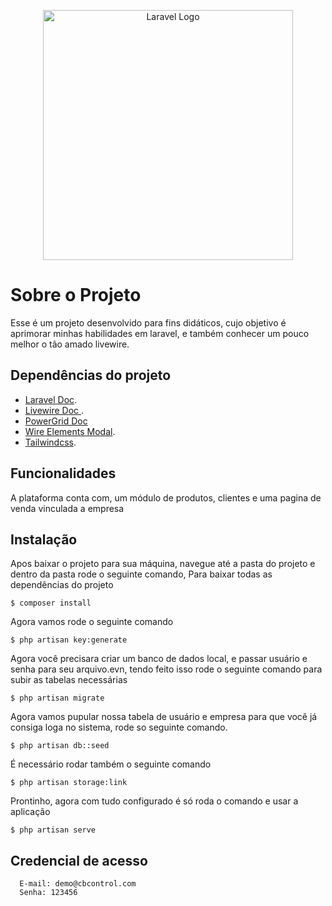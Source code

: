 <p align="center"><a href="https://laravel.com" target="_blank"><img src="https://raw.githubusercontent.com/laravel/art/master/logo-lockup/5%20SVG/2%20CMYK/1%20Full%20Color/laravel-logolockup-cmyk-red.svg" width="400" alt="Laravel Logo"></a></p>


# Sobre o Projeto

Esse é um projeto desenvolvido para fins didáticos, cujo objetivo é aprimorar minhas habilidades em laravel,
e também conhecer um pouco melhor o tão amado livewire.

## Dependências do projeto

- [Laravel Doc](https://laravel.com/docs/10.x).
- [Livewire Doc ](https://laravel-livewire.com/docs/2.x/quickstart).
- [PowerGrid Doc](https://v4.livewire-powergrid.com/table/features-setup.html?id=showsearchinput#showsearchinput)
- [Wire Elements Modal](https://github.com/wire-elements/modal).
- [Tailwindcss](https://tailwindcss.com/docs/installation).

## Funcionalidades

A plataforma conta com, um módulo de produtos, clientes e uma pagina de venda vinculada a empresa

## Instalação

Apos baixar o projeto para sua máquina, navegue até a pasta do projeto e dentro da pasta rode o seguinte comando, 
Para baixar todas as dependências do projeto 
````
$ composer install
````

Agora vamos rode o seguinte comando
````
$ php artisan key:generate
````

Agora você precisara criar um banco de dados local, e passar usuário e senha para seu arquivo.evn,
tendo feito isso rode o seguinte comando para subir as tabelas necessárias
````
$ php artisan migrate
````
Agora vamos pupular nossa tabela de usuário e empresa para que você já consiga loga no sistema, rode so seguinte comando.
````
$ php artisan db::seed
````
É necessário rodar também o seguinte comando

````
$ php artisan storage:link
````
Prontinho, agora com tudo configurado é só roda o comando e usar a aplicação
````
$ php artisan serve
````

## Credencial de acesso
```
  E-mail: demo@cbcontrol.com
  Senha: 123456
```
